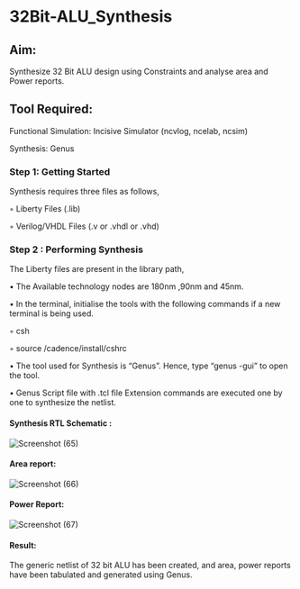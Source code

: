 # 32Bit-ALU_Synthesis

## Aim:

Synthesize 32 Bit ALU design using Constraints and analyse area and Power reports.

## Tool Required:

Functional Simulation: Incisive Simulator (ncvlog, ncelab, ncsim)

Synthesis: Genus

### Step 1: Getting Started

Synthesis requires three files as follows,

◦ Liberty Files (.lib)

◦ Verilog/VHDL Files (.v or .vhdl or .vhd)

### Step 2 : Performing Synthesis

The Liberty files are present in the library path,

• The Available technology nodes are 180nm ,90nm and 45nm.

• In the terminal, initialise the tools with the following commands if a new terminal is being
used.

◦ csh

◦ source /cadence/install/cshrc

• The tool used for Synthesis is “Genus”. Hence, type “genus -gui” to open the tool.

• Genus Script file with .tcl file Extension commands are executed one by one to synthesize the netlist.

#### Synthesis RTL Schematic :
![Screenshot (65)](https://github.com/user-attachments/assets/dfc1e26c-0c8a-49db-a757-d4fb575b636c)


#### Area report:
![Screenshot (66)](https://github.com/user-attachments/assets/f41aadf7-b163-4de3-b4a8-533e35bd154f)


#### Power Report:
![Screenshot (67)](https://github.com/user-attachments/assets/0bd60306-3623-4d6a-8a77-0421707aa0e3)


#### Result: 

The generic netlist of 32 bit ALU  has been created, and area, power reports have been tabulated and generated using Genus.
